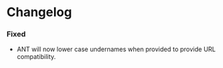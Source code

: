# Changelog

### Fixed

- ANT will now lower case undernames when provided to provide URL compatibility.
